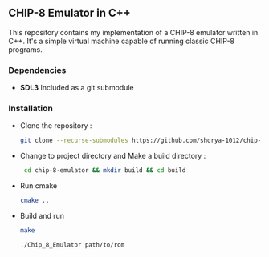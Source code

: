 ## CHIP-8 Emulator in C++

This repository contains my implementation of a CHIP-8 emulator written in C++. It's a simple virtual machine capable of running classic CHIP-8 programs.

### Dependencies

* **SDL3**
  Included as a git submodule

### Installation 

- Clone the repository : 
  ```bash
  git clone --recurse-submodules https://github.com/shorya-1012/chip-8-emulator.git
  ```
- Change to project directory and Make a build directory :
  ```bash
   cd chip-8-emulator && mkdir build && cd build
    ```
- Run cmake
    ```bash
   cmake ..
    ```
- Build and run
   ```bash
   make 
    ```
     ```bash
   ./Chip_8_Emulator path/to/rom
    ```
